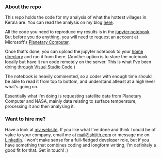 ### About the repo

This repo holds the code for my analysis of what the hottest villages in Kerala are. You can read the analysis on my blog [here](https://shijith.com/blog/kerala-panchayat-temp/).

All the code you need to reproduce my results is in the [jupyter notebook](code_final.ipynb). But before you do anything, you will need to request an account at Microsoft's [Planetary Computer](https://planetarycomputer.microsoft.com/).

Once that's done, you can upload the jupyter notebook to your [home directory](https://planetarycomputer.microsoft.com/docs/overview/environment/#understanding-the-file-system) and run it from there. (Another option is to store the notebook locally but have it run code remotely on the server. This is what I've been doing [through Visual Studio Code](https://planetarycomputer.microsoft.com/docs/overview/ui-vscode/).)

The notebook is heavily commented, so a coder with enough time should be able to read it from top to bottom, and understand atleast at a high level what's going on.

Essentially what I'm doing is requesting satellite data from Planetary Computer and NASA, mainly data relating to surface temperature, processing it and then analysing it.

### Want to hire me?

Have a look at [my website](https://shijith.com/). If you like what I've done and think I could be of value to your company, email me at [mail@shijith.com](mailto:mail@shijith.com) or message me on [LinkedIn](https://www.linkedin.com/in/shijith/). I won't make sense for a full-fledged developer role, but if you have something that combines coding and longform writing, I'm definitely a good fit for that. Get in touch! :)

